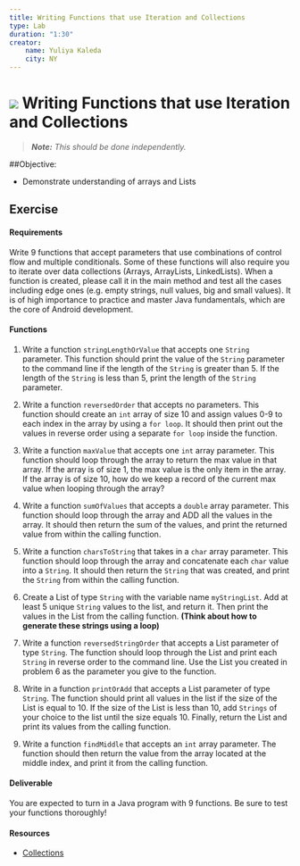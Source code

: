 ```yaml
---
title: Writing Functions that use Iteration and Collections
type: Lab
duration: "1:30"
creator:
    name: Yuliya Kaleda
    city: NY
---
```


# ![](https://ga-dash.s3.amazonaws.com/production/assets/logo-9f88ae6c9c3871690e33280fcf557f33.png) Writing Functions that use Iteration and Collections

> ***Note:*** _This should be done independently._

##Objective:
- Demonstrate understanding of arrays and Lists


## Exercise

#### Requirements
Write 9 functions that accept parameters that use combinations of control flow and multiple conditionals. Some of these functions will also require you to iterate over data collections (Arrays, ArrayLists, LinkedLists). When a function is created, please call it in the main method and test all the cases including edge ones (e.g. empty strings, null values, big and small values). It is of high importance to practice and master Java fundamentals, which are the core of Android development.

#### Functions
1. Write a function `stringLengthOrValue` that accepts one `String` parameter. This function should print the value of the `String` parameter to the command line if the length of the `String` is greater than 5. If the length of the `String` is less than 5, print the length of the `String` parameter.

2. Write a function `reversedOrder` that accepts no parameters. This function should create an `int` array of size 10 and assign values 0-9 to each index in the array by using a `for loop`. It should then print out the values in reverse order using a separate `for loop` inside the function.

3. Write a function `maxValue` that accepts one `int` array parameter. This function should loop through the array to return the max value in that array. If the array is of size 1, the max value is the only item in the array. If the array is of size 10, how do we keep a record of the current max value when looping through the array?

4. Write a function `sumOfValues` that accepts a `double` array parameter. This function should loop through the array and ADD all the values in the array. It should then return the sum of the values, and print the returned value from within the calling function.

5. Write a function `charsToString` that takes in a `char` array parameter. This function should loop through the array and concatenate each `char` value into a `String`. It should then return the `String` that was created, and print the `String` from within the calling function.

6. Create a List of type `String` with the variable name `myStringList`. Add at least 5 unique `String` values to the list, and return it. Then print the values in the List from the calling function. **(Think about how to generate these strings using a loop)**

7. Write a function `reversedStringOrder` that accepts a List parameter of type `String`. The function should loop through the List and print each `String` in reverse order to the command line. Use the List you created in problem 6 as the parameter you give to the function.

8. Write in a function `printOrAdd` that accepts a List parameter of type `String`. The function should print all values in the list if the size of the List is equal to 10. If the size of the List is less than 10, add `Strings` of your choice to the list until the size equals 10. Finally, return the List and print its values from the calling function.

10. Write a function `findMiddle` that accepts an `int` array parameter. The function should then return the value from the array located at the middle index, and print it from the calling function.

#### Deliverable

You are expected to turn in a Java program with 9 functions. Be sure to test your functions thoroughly!

#### Resources

- [Collections](https://developer.android.com/reference/java/util/Collections.html)
